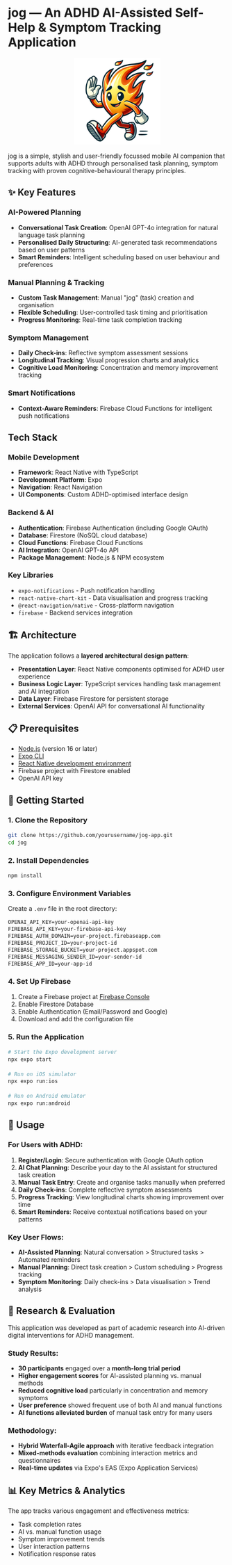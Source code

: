 # jog — An ADHD AI-Assisted Self-Help & Symptom Tracking Application

<div align ="center">
 <img src="app/assets/images/jog-mascot.png" alt = "jog Logo" width="200">
</div>


jog is a simple, stylish and user-friendly focussed mobile AI companion that supports adults with ADHD through personalised task planning, symptom tracking with proven cognitive-behavioural therapy principles.

## ✨ Key Features

### AI-Powered Planning
- **Conversational Task Creation**: OpenAI GPT-4o integration for natural language task planning
- **Personalised Daily Structuring**: AI-generated task recommendations based on user patterns
- **Smart Reminders**: Intelligent scheduling based on user behaviour and preferences

### Manual Planning & Tracking
- **Custom Task Management**: Manual "jog" (task) creation and organisation
- **Flexible Scheduling**: User-controlled task timing and prioritisation
- **Progress Monitoring**: Real-time task completion tracking

### Symptom Management
- **Daily Check-ins**: Reflective symptom assessment sessions
- **Longitudinal Tracking**: Visual progression charts and analytics
- **Cognitive Load Monitoring**: Concentration and memory improvement tracking

### Smart Notifications
- **Context-Aware Reminders**: Firebase Cloud Functions for intelligent push notifications

## Tech Stack

### Mobile Development
- **Framework**: React Native with TypeScript
- **Development Platform**: Expo
- **Navigation**: React Navigation
- **UI Components**: Custom ADHD-optimised interface design

### Backend & AI
- **Authentication**: Firebase Authentication (including Google OAuth)
- **Database**: Firestore (NoSQL cloud database)
- **Cloud Functions**: Firebase Cloud Functions
- **AI Integration**: OpenAI GPT-4o API
- **Package Management**: Node.js & NPM ecosystem

### Key Libraries
- `expo-notifications` - Push notification handling
- `react-native-chart-kit` - Data visualisation and progress tracking
- `@react-navigation/native` - Cross-platform navigation
- `firebase` - Backend services integration

## 🏗 Architecture

The application follows a **layered architectural design pattern**:

- **Presentation Layer**: React Native components optimised for ADHD user experience
- **Business Logic Layer**: TypeScript services handling task management and AI integration
- **Data Layer**: Firebase Firestore for persistent storage
- **External Services**: OpenAI API for conversational AI functionality

## 📋 Prerequisites

- [Node.js](https://nodejs.org/) (version 16 or later)
- [Expo CLI](https://docs.expo.dev/get-started/installation/)
- [React Native development environment](https://reactnative.dev/docs/environment-setup)
- Firebase project with Firestore enabled
- OpenAI API key

## 🚀 Getting Started

### 1. Clone the Repository
```bash
git clone https://github.com/yourusername/jog-app.git
cd jog
```

### 2. Install Dependencies
```bash
npm install
```

### 3. Configure Environment Variables
Create a `.env` file in the root directory:
```env
OPENAI_API_KEY=your-openai-api-key
FIREBASE_API_KEY=your-firebase-api-key
FIREBASE_AUTH_DOMAIN=your-project.firebaseapp.com
FIREBASE_PROJECT_ID=your-project-id
FIREBASE_STORAGE_BUCKET=your-project.appspot.com
FIREBASE_MESSAGING_SENDER_ID=your-sender-id
FIREBASE_APP_ID=your-app-id
```

### 4. Set Up Firebase
1. Create a Firebase project at [Firebase Console](https://console.firebase.google.com/)
2. Enable Firestore Database
3. Enable Authentication (Email/Password and Google)
4. Download and add the configuration file

### 5. Run the Application
```bash
# Start the Expo development server
npx expo start

# Run on iOS simulator
npx expo run:ios

# Run on Android emulator
npx expo run:android
```

## 📱 Usage

### For Users with ADHD:
1. **Register/Login**: Secure authentication with Google OAuth option
2. **AI Chat Planning**: Describe your day to the AI assistant for structured task creation
3. **Manual Task Entry**: Create and organise tasks manually when preferred
4. **Daily Check-ins**: Complete reflective symptom assessments
5. **Progress Tracking**: View longitudinal charts showing improvement over time
6. **Smart Reminders**: Receive contextual notifications based on your patterns

### Key User Flows:
- **AI-Assisted Planning**: Natural conversation > Structured tasks > Automated reminders
- **Manual Planning**: Direct task creation > Custom scheduling > Progress tracking
- **Symptom Monitoring**: Daily check-ins > Data visualisation > Trend analysis

## 🔬 Research & Evaluation

This application was developed as part of academic research into AI-driven digital interventions for ADHD management.

### Study Results:
- **30 participants** engaged over a **month-long trial period**
- **Higher engagement scores** for AI-assisted planning vs. manual methods
- **Reduced cognitive load** particularly in concentration and memory symptoms
- **User preference** showed frequent use of both AI and manual functions
- **AI functions alleviated burden** of manual task entry for many users

### Methodology:
- **Hybrid Waterfall-Agile approach** with iterative feedback integration
- **Mixed-methods evaluation** combining interaction metrics and questionnaires
- **Real-time updates** via Expo's EAS (Expo Application Services)

## 📊 Key Metrics & Analytics

The app tracks various engagement and effectiveness metrics:
- Task completion rates
- AI vs. manual function usage
- Symptom improvement trends
- User interaction patterns
- Notification response rates


